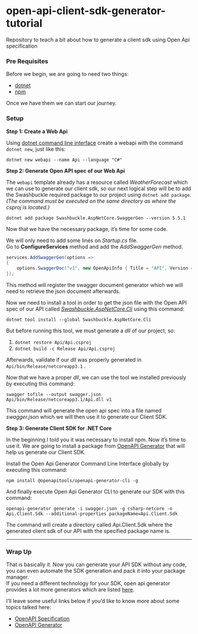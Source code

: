 # open-api-client-sdk-generator-tutorial
Repository to teach a bit about how to generate a client sdk using Open Api specification

### Pre Requisites

Before we begin, we are going to need two things:

-   [dotnet](https://dotnet.microsoft.com/download)
-   [npm](https://nodejs.org/en/)

Once we have them we can start our journey.

### Setup

**Step 1: Create a Web Api**

Using [dotnet command line interface](https://docs.microsoft.com/en-us/dotnet/core/tools/) create a webapi with the command `dotnet new`, just like this:

`dotnet new webapi --name Api --language "C#"`

**Step 2: Generate Open API spec of our Web Api**

The `webapi` template already has a resource called _WeatherForecast_ which we can use to generate our client sdk, so our next logical step will be to add the Swashbuckle required package to our project using `dotnet add package`. _(The command must be executed on the same directory as where the csproj is located.)_

`dotnet add package Swashbuckle.AspNetCore.SwaggerGen --version 5.5.1`

Now that we have the necessary package, it’s time for some code.

We will only need to add some lines on _Startup.cs_ file.  
Go to **ConfigureServices** method and add the _AddSwaggerGen_ method.

```csharp
services.AddSwaggerGen(options =>  
{  
    options.SwaggerDoc("v1", new OpenApiInfo { Title = "API", Version = "1" });  
});
```

This method will register the swagger document generator which we will need to retrieve the json document afterwards.

Now we need to install a tool in order to get the json file with the Open API spec of our API called [_Swashbuckle.AspNetCore.Cli_](https://github.com/domaindrivendev/Swashbuckle.AspNetCore#swashbuckleaspnetcorecli) using this command:

`dotnet tool install --global Swashbuckle.AspNetCore.Cli`

But before running this tool, we must generate a _dll_ of our project, so:  
1. `dotnet restore Api/Api.csproj`  
2. `dotnet build -c Release Api/Api.csproj`

Afterwards, validate if our _dll_ was properly generated in `Api/bin/Release/netcoreapp3.1` .

Now that we have a proper _dll_, we can use the tool we installed previously by executing this command:

```
swagger tofile --output swagger.json Api/bin/Release/netcoreapp3.1/Api.dll v1
```

This command will generate the open api spec into a file named _swagger.json_ which we will then use it to generate our Client SDK.

**Step 3: Generate Client SDK for .NET Core**

In the beginning I told you it was necessary to install npm. Now it’s time to use it. We are going to install a package from [OpenAPI Generator](https://openapi-generator.tech/) that will help us generate our Client SDK.

Install the Open Api Generator Command Line Interface globally by executing this command:

```
npm install @openapitools/openapi-generator-cli -g
```

And finally execute Open Api Generator CLI to generate our SDK with this command:

`openapi-generator generate -i swagger.json -g csharp-netcore -o Api.Client.Sdk --additional-properties packageName=Api.Client.Sdk`

The command will create a directory called Api.Client.Sdk where the generated client sdk of our API with the specified package name is.

---

### Wrap Up

That is basically it. Now you can generate your API SDK without any code, you can even automate the SDK generation and pack it into your package manager.  
If you need a different technology for your SDK, open api generator provides a lot more generators which are listed [here](https://openapi-generator.tech/docs/generators).

I’ll leave some useful links below if you’d like to know more about some topics talked here:

-   [OpenAPI Specification](https://swagger.io/specification/)
-   [OpenAPI Generator](https://openapi-generator.tech/)

